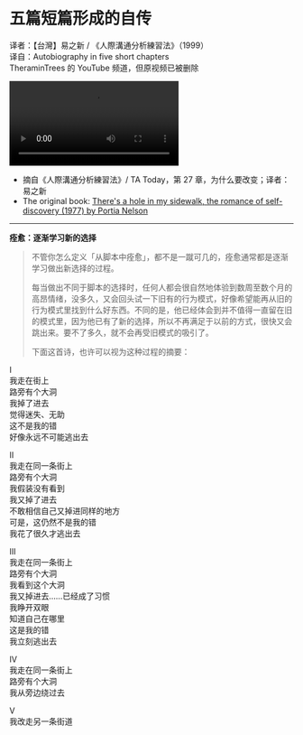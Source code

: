# 五篇短篇形成的自传
译者：【台灣】易之新 / 《人際溝通分析練習法》（1999）  
译自：Autobiography in five short chapters  
TheraminTrees 的 YouTube 频道，但原视频已被删除

<div class="video-wrapper"><video src="/assets/files/in_five_chapters.mp4" controls playsinline></video></div>

- 摘自《人際溝通分析練習法》/ TA Today，第 27 章，为什么要改变；译者：易之新
- The original book: [There's a hole in my sidewalk, the romance of self-discovery (1977) by Portia Nelson](https://simonandschuster.com/books/Theres-a-Hole-in-My-Sidewalk/Portia-Nelson/9781582706856)

---

**痊愈：逐渐学习新的选择**

> 不管你怎么定义「从脚本中痊愈」，都不是一蹴可几的，痊愈通常都是逐渐学习做出新选择的过程。
> 
> 每当做出不同于脚本的选择时，任何人都会很自然地体验到数周至数个月的高昂情绪，没多久，又会回头试一下旧有的行为模式，好像希望能再从旧的行为模式里找到什么好东西。不同的是，他已经体会到并不值得一直留在旧的模式里，因为他已有了新的选择，所以不再满足于以前的方式，很快又会跳出来。要不了多久，就不会再受旧模式的吸引了。
> 
> 下面这首诗，也许可以视为这种过程的摘要：

I  
我走在街上  
路旁有个大洞  
我掉了进去  
觉得迷失、无助  
这不是我的错  
好像永远不可能逃出去

II  
我走在同一条街上  
路旁有个大洞  
我假装没有看到  
我又掉了进去  
不敢相信自己又掉进同样的地方  
可是，这仍然不是我的错  
我花了很久才逃出去

III  
我走在同一条街上  
路旁有个大洞  
我看到这个大洞  
我又掉进去……已经成了习惯  
我睁开双眼  
知道自己在哪里  
这是我的错  
我立刻逃出去

IV  
我走在同一条街上  
路旁有个大洞  
我从旁边绕过去

V  
我改走另一条街道
